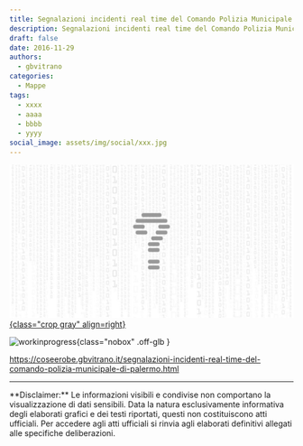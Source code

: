```yaml
---
title: Segnalazioni incidenti real time del Comando Polizia Municipale di Palermo - Mappa densità
description: Segnalazioni incidenti real time del Comando Polizia Municipale di Palermo - Mappa densità
draft: false
date: 2016-11-29
authors:
  - gbvitrano
categories:
  - Mappe
tags:
  - xxxx
  - aaaa
  - bbbb
  - yyyy
social_image: assets/img/social/xxx.jpg
---
```

<style>
.md-typeset code { background-color: #fff0;}  
.md-typeset pre>code { background-color: #fff0;}  
</style>
[![Segnalazioni](xxx.jpg "Segnalazioni incidenti real time del Comando Polizia Municipale di Palermo - Mappa densità" ){class="crop gray" align=right}](index.md)

![workinprogress](https://coseerobe.it/assets/img/workinprogress.jpg "Work in progress"){class="nobox" .off-glb }
<!-- more -->

https://coseerobe.gbvitrano.it/segnalazioni-incidenti-real-time-del-comando-polizia-municipale-di-palermo.html
<hr>
**Disclaimer:** Le informazioni visibili e condivise non comportano la visualizzazione di dati sensibili. Data la natura esclusivamente informativa degli elaborati grafici e dei testi riportati, questi non costituiscono atti ufficiali. Per accedere agli atti ufficiali si rinvia agli elaborati definitivi allegati alle specifiche deliberazioni.